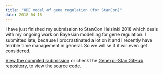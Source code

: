 ```yaml
---
title: "ODE model of gene regulation (for StanCon)"
date: 2018-04-18
---
```


I have just finished my submission to StanCon Helsinki 2018 which deals with my ongoing work on Bayesian modelling for gene regulation. I submitted late, because I procrastinated a lot on it and I recently have terrible time management in general. So we will se if it will even get considered.

[View the compiled submission](/post/2018-04-18-stancon/stancon.html) or check the [Genexpi-Stan GitHub repository](https://github.com/cas-bioinf/genexpi-stan/blob/master/Rmd/stancon.Rmd), to view the source code.